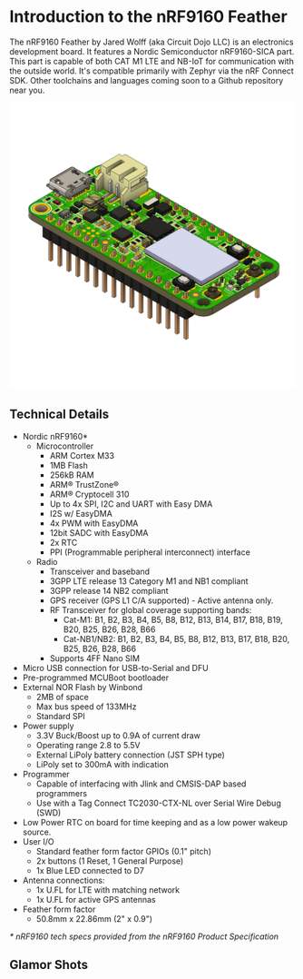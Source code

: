 # Introduction to the nRF9160 Feather

The nRF9160 Feather by Jared Wolff (aka Circuit Dojo LLC) is an electronics development board. It features a Nordic Semiconductor nRF9160-SICA part. This part is capable of both CAT M1 LTE and NB-IoT for communication with the outside world. It's compatible primarily with Zephyr via the nRF Connect SDK. Other toolchains and languages coming soon to a Github repository near you.

![Air Quality Wing Board](img/nrf91-feather-v31-headers.png)



## Technical Details

* Nordic nRF9160*
  * Microcontroller
    * ARM Cortex M33
    * 1MB Flash
    * 256kB RAM
    * ARM® TrustZone®
    * ARM® Cryptocell 310
    * Up to 4x SPI, I2C and UART with Easy DMA
    * I2S w/ EasyDMA
    * 4x PWM with EasyDMA
    * 12bit SADC with EasyDMA
    * 2x RTC
    * PPI (Programmable peripheral interconnect) interface
  * Radio
    * Transceiver and baseband
    * 3GPP LTE release 13 Category M1 and NB1 compliant
    * 3GPP release 14 NB2 compliant
    * GPS receiver (GPS L1 C/A supported) - Active antenna only.
    * RF Transceiver for global coverage supporting bands:
      *  Cat-M1: B1, B2, B3, B4, B5, B8, B12, B13, B14, B17, B18, B19, B20, B25, B26, B28, B66
       *  Cat-NB1/NB2: B1, B2, B3, B4, B5, B8, B12, B13, B17, B18, B20, B25, B26, B28, B66
    *  Supports 4FF Nano SIM
* Micro USB connection for USB-to-Serial and DFU
* Pre-programmed MCUBoot bootloader
* External NOR Flash by Winbond
  * 2MB of space
  * Max bus speed of 133MHz
  * Standard SPI
* Power supply
  * 3.3V Buck/Boost up to 0.9A of current draw
  * Operating range 2.8 to 5.5V
  * External LiPoly battery connection (JST SPH type)
  * LiPoly set to 300mA with indication
* Programmer
  * Capable of interfacing with Jlink and CMSIS-DAP based programmers
  * Use with a Tag Connect TC2030-CTX-NL over Serial Wire Debug (SWD)
* Low Power RTC on board for time keeping and as a low power wakeup source.
* User I/O
  * Standard feather form factor GPIOs (0.1" pitch)
  * 2x buttons (1 Reset, 1 General Purpose)
  * 1x Blue LED connected to D7
* Antenna connections:
  * 1x U.FL for LTE with matching network
  * 1x U.FL for active GPS antennas
* Feather form factor
  * 50.8mm x 22.86mm (2" x 0.9")

*\* nRF9160 tech specs provided from the nRF9160 Product Specification*

## Glamor Shots

